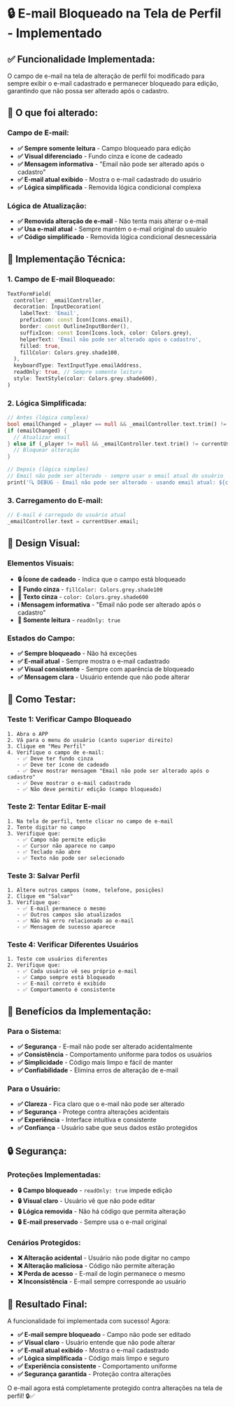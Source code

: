 # 🔒 E-mail Bloqueado na Tela de Perfil - Implementado

## ✅ **Funcionalidade Implementada:**

O campo de e-mail na tela de alteração de perfil foi modificado para sempre exibir o e-mail cadastrado e permanecer bloqueado para edição, garantindo que não possa ser alterado após o cadastro.

## 🎯 **O que foi alterado:**

### **Campo de E-mail:**
- **✅ Sempre somente leitura** - Campo bloqueado para edição
- **✅ Visual diferenciado** - Fundo cinza e ícone de cadeado
- **✅ Mensagem informativa** - "Email não pode ser alterado após o cadastro"
- **✅ E-mail atual exibido** - Mostra o e-mail cadastrado do usuário
- **✅ Lógica simplificada** - Removida lógica condicional complexa

### **Lógica de Atualização:**
- **✅ Removida alteração de e-mail** - Não tenta mais alterar o e-mail
- **✅ Usa e-mail atual** - Sempre mantém o e-mail original do usuário
- **✅ Código simplificado** - Removida lógica condicional desnecessária

## 🔧 **Implementação Técnica:**

### **1. Campo de E-mail Bloqueado:**
```dart
TextFormField(
  controller: _emailController,
  decoration: InputDecoration(
    labelText: 'Email',
    prefixIcon: const Icon(Icons.email),
    border: const OutlineInputBorder(),
    suffixIcon: const Icon(Icons.lock, color: Colors.grey),
    helperText: 'Email não pode ser alterado após o cadastro',
    filled: true,
    fillColor: Colors.grey.shade100,
  ),
  keyboardType: TextInputType.emailAddress,
  readOnly: true, // Sempre somente leitura
  style: TextStyle(color: Colors.grey.shade600),
)
```

### **2. Lógica Simplificada:**
```dart
// Antes (lógica complexa)
bool emailChanged = _player == null && _emailController.text.trim() != currentUser.email;
if (emailChanged) {
  // Atualizar email
} else if (_player != null && _emailController.text.trim() != currentUser.email) {
  // Bloquear alteração
}

// Depois (lógica simples)
// Email não pode ser alterado - sempre usar o email atual do usuário
print('🔍 DEBUG - Email não pode ser alterado - usando email atual: ${currentUser.email}');
```

### **3. Carregamento do E-mail:**
```dart
// E-mail é carregado do usuário atual
_emailController.text = currentUser.email;
```

## 🎨 **Design Visual:**

### **Elementos Visuais:**
- **🔒 Ícone de cadeado** - Indica que o campo está bloqueado
- **🎨 Fundo cinza** - `fillColor: Colors.grey.shade100`
- **📝 Texto cinza** - `color: Colors.grey.shade600`
- **ℹ️ Mensagem informativa** - "Email não pode ser alterado após o cadastro"
- **🚫 Somente leitura** - `readOnly: true`

### **Estados do Campo:**
- **✅ Sempre bloqueado** - Não há exceções
- **✅ E-mail atual** - Sempre mostra o e-mail cadastrado
- **✅ Visual consistente** - Sempre com aparência de bloqueado
- **✅ Mensagem clara** - Usuário entende que não pode alterar

## 🧪 **Como Testar:**

### **Teste 1: Verificar Campo Bloqueado**
```
1. Abra o APP
2. Vá para o menu do usuário (canto superior direito)
3. Clique em "Meu Perfil"
4. Verifique o campo de e-mail:
   - ✅ Deve ter fundo cinza
   - ✅ Deve ter ícone de cadeado
   - ✅ Deve mostrar mensagem "Email não pode ser alterado após o cadastro"
   - ✅ Deve mostrar o e-mail cadastrado
   - ✅ Não deve permitir edição (campo bloqueado)
```

### **Teste 2: Tentar Editar E-mail**
```
1. Na tela de perfil, tente clicar no campo de e-mail
2. Tente digitar no campo
3. Verifique que:
   - ✅ Campo não permite edição
   - ✅ Cursor não aparece no campo
   - ✅ Teclado não abre
   - ✅ Texto não pode ser selecionado
```

### **Teste 3: Salvar Perfil**
```
1. Altere outros campos (nome, telefone, posições)
2. Clique em "Salvar"
3. Verifique que:
   - ✅ E-mail permanece o mesmo
   - ✅ Outros campos são atualizados
   - ✅ Não há erro relacionado ao e-mail
   - ✅ Mensagem de sucesso aparece
```

### **Teste 4: Verificar Diferentes Usuários**
```
1. Teste com usuários diferentes
2. Verifique que:
   - ✅ Cada usuário vê seu próprio e-mail
   - ✅ Campo sempre está bloqueado
   - ✅ E-mail correto é exibido
   - ✅ Comportamento é consistente
```

## 🎉 **Benefícios da Implementação:**

### **Para o Sistema:**
- **✅ Segurança** - E-mail não pode ser alterado acidentalmente
- **✅ Consistência** - Comportamento uniforme para todos os usuários
- **✅ Simplicidade** - Código mais limpo e fácil de manter
- **✅ Confiabilidade** - Elimina erros de alteração de e-mail

### **Para o Usuário:**
- **✅ Clareza** - Fica claro que o e-mail não pode ser alterado
- **✅ Segurança** - Protege contra alterações acidentais
- **✅ Experiência** - Interface intuitiva e consistente
- **✅ Confiança** - Usuário sabe que seus dados estão protegidos

## 🔒 **Segurança:**

### **Proteções Implementadas:**
- **🔒 Campo bloqueado** - `readOnly: true` impede edição
- **🔒 Visual claro** - Usuário vê que não pode editar
- **🔒 Lógica removida** - Não há código que permita alteração
- **🔒 E-mail preservado** - Sempre usa o e-mail original

### **Cenários Protegidos:**
- **❌ Alteração acidental** - Usuário não pode digitar no campo
- **❌ Alteração maliciosa** - Código não permite alteração
- **❌ Perda de acesso** - E-mail de login permanece o mesmo
- **❌ Inconsistência** - E-mail sempre corresponde ao usuário

## 🚀 **Resultado Final:**

A funcionalidade foi implementada com sucesso! Agora:

- **✅ E-mail sempre bloqueado** - Campo não pode ser editado
- **✅ Visual claro** - Usuário entende que não pode alterar
- **✅ E-mail atual exibido** - Mostra o e-mail cadastrado
- **✅ Lógica simplificada** - Código mais limpo e seguro
- **✅ Experiência consistente** - Comportamento uniforme
- **✅ Segurança garantida** - Proteção contra alterações

O e-mail agora está completamente protegido contra alterações na tela de perfil! 🔒✅

